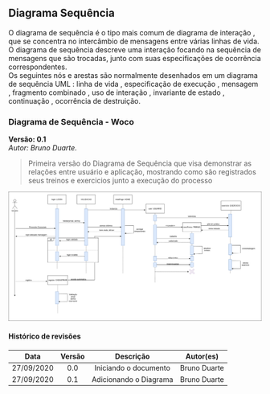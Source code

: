 ## Diagrama Sequência

O diagrama de sequência é o tipo mais comum de diagrama de interação , que se concentra no intercâmbio de mensagens entre várias linhas de vida. O diagrama de sequência descreve uma interação focando na sequência de mensagens que são trocadas, junto com suas especificações de ocorrência correspondentes.<br>
Os seguintes nós e arestas são normalmente desenhados em um diagrama de sequência UML : linha de vida , especificação de execução , mensagem , fragmento combinado , uso de interação , invariante de estado , continuação , ocorrência de destruição.

### Diagrama de Sequência - Woco

**Versão: 0.1** </br>
*Autor: Bruno Duarte.*
>Primeira versão do Diagrama de Sequência que visa demonstrar as relações entre usuário e aplicação, mostrando como são registrados seus treinos e exercicios junto a execução do processo 

![Diagrama de Sequencia](../../images/diagrama_sequencia.png)


#### Histórico de revisões
|    Data    | Versão |       Descrição       |    Autor(es)     |
| :--------: | :----: | :-------------------: | :--------------: |
| 27/09/2020 |  0.0   | Iniciando o documento | Bruno Duarte|
| 27/09/2020 |  0.1   | Adicionando o Diagrama | Bruno Duarte|

